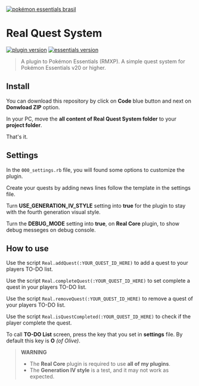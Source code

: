 [![pokémon essentials brasil](https://scontent.fpoa28-1.fna.fbcdn.net/v/t1.6435-9/46470529_1462922783841780_6425690319458664448_n.jpg?_nc_cat=108&ccb=1-7&_nc_sid=8631f5&_nc_ohc=Xeo87fOD22wAX8-OGXW&_nc_ht=scontent.fpoa28-1.fna&oh=00_AfB-P_gkVTpXJn6rDjzB0XfFAu9ixx7K7r97ul-11O5Zpw&oe=63CD8467)](https://www.facebook.com/groups/essentialsbr)

# Real Quest System

[![plugin version](https://img.shields.io/badge/Plugin%20version-1.0.0-brightgreen)](https://www.pokecommunity.com/showthread.php?t=488598) [![essentials version](https://img.shields.io/badge/Essentials%20version-20+-blue)](https://essentialsdocs.fandom.com/wiki/Essentials_Docs_Wiki)

> A plugin to Pokémon Essentials (RMXP). 
> A simple quest system for Pokémon Essentials v20 or higher.

## Install

You can download this repository by click on **Code** blue button and next on **Donwload ZIP** option.

In your PC, move the **all content of Real Quest System folder** to your **project folder**.

That's it.

## Settings

In the `000_settings.rb` file, you will found some options to customize the plugin.

Create your quests by adding news lines follow the template in the settings file.

Turn **USE_GENERATION_IV_STYLE** setting into **true** for the plugin to stay with the fourth generation visual style.

Turn the **DEBUG_MODE** setting into **true**, on **Real Core** plugin, to show debug messeges on debug console.

## How to use

Use the script `Real.addQuest(:YOUR_QUEST_ID_HERE)` to add a quest to your players TO-DO list.

Use the script `Real.completeQuest(:YOUR_QUEST_ID_HERE)` to set complete a quest in your players TO-DO list.

Use the script `Real.removeQuest(:YOUR_QUEST_ID_HERE)` to remove a quest of your players TO-DO list.

Use the script `Real.isQuestCompleted(:YOUR_QUEST_ID_HERE)` to check if the player complete the quest.

To call **TO-DO List** screen, press the key that you set in **settings** file. 
By default this key is **O** *(of Olive)*.

> **WARNING** 
> - The **Real Core** plugin is required to use **all of my plugins**.
> - The **Generation IV style** is a test, and it may not work as expected.